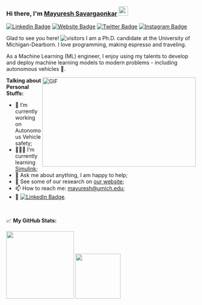 ### Hi there, I'm <a href="https://scholar.google.com/citations?user=vwMP9CcAAAAJ&hl=en" target="_blank">Mayuresh Savargaonkar</a> <img src="https://media.giphy.com/media/hvRJCLFzcasrR4ia7z/giphy.gif" width="25px">

[![Linkedin Badge](https://img.shields.io/badge/-LinkedIn-0e76a8?style=flat-square&logo=Linkedin&logoColor=white)](https://linkedin.com/in/mayuresh-savargaonkar)
[![Website Badge](https://img.shields.io/badge/Website-3b5998?style=flat-square&logo=google-chrome&logoColor=white)](https://irda.club)
[![Twitter Badge](https://img.shields.io/badge/-Twitter-00acee?style=flat-square&logo=Twitter&logoColor=white)](https://twitter.com/mayuresh1016)
[![Instagram Badge](https://img.shields.io/badge/-Instagram-e4405f?style=flat-square&logo=Instagram&logoColor=white)](https://instagram.com/mayursava/)

Glad to see you here! ![visitors](https://visitor-badge.glitch.me/badge?page_id=mayuresh1016.mayuresh1016)
I am a Ph.D. candidate at the University of Michigan-Dearborn. I love programming, making espresso and traveling.

As a Machine Learning (ML) engineer, I enjoy using my talents to develop and deploy machine learning models to modern problems - including autonomous vehicles 🚗. 


<img align="right" alt="GIF" src="https://github.com/Gapur/Gapur/blob/master/coding.gif?raw=true" width="408" height="238" />


**Talking about Personal Stuffs:**

- 🚗 I’m currently working on Autonomous Vehicle safety;
- 👨🏽‍💻 I’m currently learning [Simulink](https://www.mathworks.com/help/mpc/ug/highway-lane-change.html);
- 💬 Ask me about anything, I am happy to help;
- 📝 See some of our research on [our website](https:irda.club);
- 📫 How to reach me: mayuresh@umich.edu;
- 📝 [![Linkedin Badge](https://img.shields.io/badge/-LinkedIn-0e76a8?style=flat-square&logo=Linkedin&logoColor=white)](https://linkedin.com/in/mayuresh-savargaonkar).

</br>

📈 **My GitHub Stats:**

<img height="180em" src="https://github-readme-stats.vercel.app/api?username=mayuresh1016&show_icons=true&hide_border=true&&count_private=true&include_all_commits=true" />

<img height="120em" src="https://github-readme-stats.vercel.app/api/top-langs/?username=mayuresh1016&exclude_repo=KNN-Image-Classification&show_icons=true&hide_border=true&layout=compact&langs_count=8"/>
